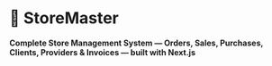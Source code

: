 # 🛒 StoreMaster
**Complete Store Management System — Orders, Sales, Purchases, Clients, Providers & Invoices — built with Next.js**